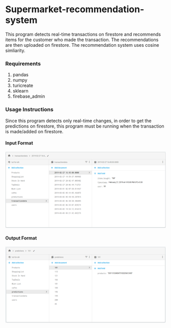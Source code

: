 # Supermarket-recommendation-system

This program detects real-time transactions on firestore and recommends items for the customer who made the transaction. The recommendations are then uploaded on firestore. The recommendation system uses cosine simliarity. 

### Requirements
1. pandas
1. numpy
1. turicreate
1. sklearn
1. firebase_admin

### Usage Instructions

Since this program detects only real-time changes, in order to get the predictions on firestore, this program must be running when the transaction is made/added on firestore. 
#### Input Format
![input](/images/input.png)
#### Output Format
![output](/images/output.png)
